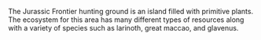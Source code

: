 The Jurassic Frontier hunting ground is an island filled with primitive plants. The ecosystem for this area has many different types of resources along with a variety of species such as larinoth, great maccao, and glavenus.